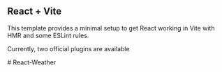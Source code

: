 ##  React + Vite

This template provides a minimal setup to get React working in Vite with HMR and some ESLint rules.

Currently, two official plugins are available


#   R e a c t - W e a t h e r 
 
 

